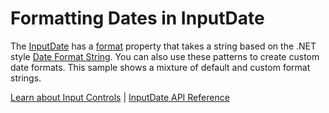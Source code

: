 Formatting Dates in InputDate
====================

The [InputDate](https://www.grapecity.com/wijmo/api/classes/wijmo_input.inputdate.html) has a [format](https://www.grapecity.com/wijmo/api/classes/wijmo_input.inputdate.html#format) property that takes a string based on the .NET style [Date Format String](https://docs.microsoft.com/en-us/dotnet/standard/base-types/custom-date-and-time-format-strings). You can also use these patterns to create custom date formats. This sample shows a mixture of default and custom format strings.

[Learn about Input Controls](https://www.grapecity.com/wijmo/input-controls-javascript) | [InputDate API Reference](https://www.grapecity.com/wijmo/api/classes/wijmo_input.inputdate.html)